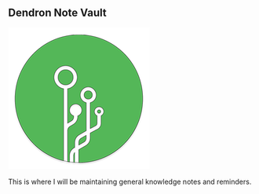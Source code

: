 ## Dendron Note Vault

![Dendron Logo](/assets/images/logo_small.png)

This is where I will be maintaining general knowledge notes and reminders.
